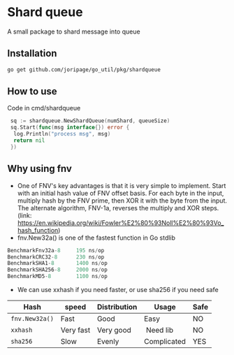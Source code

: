 # Shard queue

A small package to shard message into queue

## Installation

```bash
go get github.com/joripage/go_util/pkg/shardqueue
```

## How to use

Code in cmd/shardqueue

```go
 sq := shardqueue.NewShardQueue(numShard, queueSize)
 sq.Start(func(msg interface{}) error {
  log.Println("process msg", msg)
  return nil
 })
```

## Why using fnv

- One of FNV's key advantages is that it is very simple to implement. Start with an initial hash value of FNV offset basis. For each byte in the input, multiply hash by the FNV prime, then XOR it with the byte from the input. The alternate algorithm, FNV-1a, reverses the multiply and XOR steps. (link: <https://en.wikipedia.org/wiki/Fowler%E2%80%93Noll%E2%80%93Vo_hash_function>)
- fnv.New32a() is one of the fastest function in Go stdlib

```go
BenchmarkFnv32a-8     195 ns/op
BenchmarkCRC32-8      230 ns/op
BenchmarkSHA1-8       1400 ns/op
BenchmarkSHA256-8     2000 ns/op
BenchmarkMD5-8        1100 ns/op
```

- We can use xxhash if you need faster, or use sha256 if you need safe

| Hash           | speed         | Distribution     | Usage        | Safe    |
| -------------- | ------------- | ---------------- | -------------| ------- |
| `fnv.New32a()` |  Fast         |  Good            |  Easy        |  NO     |
| `xxhash`       |  Very fast    |  Very good       | ️ Need lib    |  NO     |
| `sha256`       |  Slow         |  Evenly          |  Complicated |  YES    |
